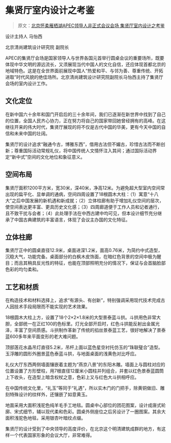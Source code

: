 # 集贤厅室内设计之考鉴

> 原文：[北京怀柔雁栖湖APEC领导人非正式会议会场 集贤厅室内设计之考鉴](https://mp.weixin.qq.com/s/6iezZ_aRm9gHtVGgmx67Ig)

设计主持人 马怡西

北京清尚建筑设计研究院 副院长

APEC的集贤厅会场是国家领导人与世界各国元首举行圆桌会议的重要场所，既要体现中华文明的源远流长，又须展现当代中国人的文化自信，还应体现首都北京的地域特色。这是在全世界面前展现中国人“热爱和平、与邻为善、尊重传统、开拓进取”时代风貌的绝佳场所。北京清尚建筑设计研究院副院长马怡西主持了集贤厅会场的室内设计工作。

## 文化定位

在新中国六十余年和国门开启后的三十余年间，我们已逐渐在新世界中找到了自己的位置，全国人民齐心协力，正在努力将自己的国家带回她曾经拥有的高峰。在这继往开来的伟大时代，集贤厅展现的将不仅是古代中国的华美，更有今天中国的自信和未来中国的壮阔。

集贤厅的设计追求“融通今古，博雅东西”，借用古法但不媚古，珍惜古法而不断创新；尊重国际活动常规礼仪，将中国传统人文情怀注入其间；通过国际活动界定“新中式”空间的文化地位和象征意义。

## 空间布局

集贤厅面积1200平方米，宽30米，深40米，净高12米。为避免超大型室内空间常出现的扁平化、显单调的通病，空间四周设置了18根圆木大柱：（1）寓意“十八大”之后中国发展的新机遇和新成就；（2）立体柱廊有助于增加礼仪空间的层次，使空间表达更丰富、更具历史文化感；（3）四周廊道便于工作人员和记者通行，且不致干扰与会者；（4）此处理手法在中西古建中均可见，但本设计细节充分继承了中国古典建筑的丰富语言，体现了会议主办国的文化特征。

## 立体柱廊

集贤厅正中的圆桌直径12.9米，桌面进深1.2米，面高0.76米，为简约中式造型，沉稳大气，功能完备。桌面部分的白枫木皮饰面，在暗红色背景的空间中极为醒目；而且其稍具反光性的特征，也能在顶部照明充分的情况下，保证与会首脑脸部色彩的均匀柔和。

## 工艺和材质

在构造技术和材料选择上，追求“有源头、有创新”，特别强调采用现代技术完成古人因技术手段局限而不能实现的艺术效果。

18根圆木大柱上方，设置了18个2×2×1.8米的大型景泰蓝斗拱。斗拱用色非常大胆，全部统一在正红100的色标里。灯光全部开启时，红色斗拱能反射出金属光泽，丰富了空间质感。斗拱制作革新了传统的掐丝景泰蓝工艺，很好地解决了景泰蓝600多年来平面变形的老大难问题。

顶部莲花水晶吊灯直径5.2米，吊杆上面以蓝色星空衬托仿玉的“珠联璧合”造型。玉浮雕的圆形外圈景蓝色泰蓝斗拱，与地面桌面的浅黄色对比呼应。

礼仪大厅东西两侧墙面镶嵌着主题为“燕京八景”的东阳木雕。墙面上与圆柱对应的位置设置了方形壁柱，用7根直径12厘米小圆柱并列组合，并套以红色景泰蓝圆筒上下收头，在造型上暗含权杖之意，色彩上又与红色大斗拱相呼应。

在中国传统文化里，“礼玉”等同于“礼遇”，所以实木门的门把手，除黄铜做旧、雕刻特殊设计的纹样外，还镶嵌了如意黄玉。

地面采用大面积浅驼色纯羊毛手工地毯。圆桌中心部位的团花图案，设计成唐式轮廓、宋式细节，辅以现代柔和色彩。圆桌外侧座位之后另设计了一圈图案。其余大面积浅驼色地毯，采用银杏叶暗纹点缀。

集贤厅的设计受到了中央领导的高度评价，在北京这个明清建筑成群的地方，有这样一个代表国家形象的会议大厅，非常难得。